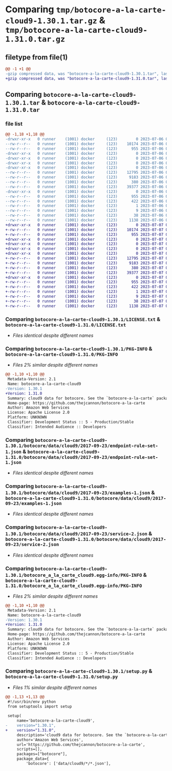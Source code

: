 # Comparing `tmp/botocore-a-la-carte-cloud9-1.30.1.tar.gz` & `tmp/botocore-a-la-carte-cloud9-1.31.0.tar.gz`

## filetype from file(1)

```diff
@@ -1 +1 @@
-gzip compressed data, was "botocore-a-la-carte-cloud9-1.30.1.tar", last modified: Thu Jul  6 01:44:45 2023, max compression
+gzip compressed data, was "botocore-a-la-carte-cloud9-1.31.0.tar", last modified: Fri Jul  7 01:43:35 2023, max compression
```

## Comparing `botocore-a-la-carte-cloud9-1.30.1.tar` & `botocore-a-la-carte-cloud9-1.31.0.tar`

### file list

```diff
@@ -1,18 +1,18 @@
-drwxr-xr-x   0 runner    (1001) docker     (123)        0 2023-07-06 01:44:45.854465 botocore-a-la-carte-cloud9-1.30.1/
--rw-r--r--   0 runner    (1001) docker     (123)    10174 2023-07-06 01:44:45.000000 botocore-a-la-carte-cloud9-1.30.1/LICENSE.txt
--rw-r--r--   0 runner    (1001) docker     (123)      955 2023-07-06 01:44:45.854465 botocore-a-la-carte-cloud9-1.30.1/PKG-INFO
-drwxr-xr-x   0 runner    (1001) docker     (123)        0 2023-07-06 01:44:45.854465 botocore-a-la-carte-cloud9-1.30.1/botocore/
-drwxr-xr-x   0 runner    (1001) docker     (123)        0 2023-07-06 01:44:45.854465 botocore-a-la-carte-cloud9-1.30.1/botocore/data/
-drwxr-xr-x   0 runner    (1001) docker     (123)        0 2023-07-06 01:44:45.854465 botocore-a-la-carte-cloud9-1.30.1/botocore/data/cloud9/
-drwxr-xr-x   0 runner    (1001) docker     (123)        0 2023-07-06 01:44:45.854465 botocore-a-la-carte-cloud9-1.30.1/botocore/data/cloud9/2017-09-23/
--rw-r--r--   0 runner    (1001) docker     (123)    12795 2023-07-06 01:44:40.000000 botocore-a-la-carte-cloud9-1.30.1/botocore/data/cloud9/2017-09-23/endpoint-rule-set-1.json
--rw-r--r--   0 runner    (1001) docker     (123)     9183 2023-07-06 01:44:40.000000 botocore-a-la-carte-cloud9-1.30.1/botocore/data/cloud9/2017-09-23/examples-1.json
--rw-r--r--   0 runner    (1001) docker     (123)      380 2023-07-06 01:44:40.000000 botocore-a-la-carte-cloud9-1.30.1/botocore/data/cloud9/2017-09-23/paginators-1.json
--rw-r--r--   0 runner    (1001) docker     (123)    39377 2023-07-06 01:44:40.000000 botocore-a-la-carte-cloud9-1.30.1/botocore/data/cloud9/2017-09-23/service-2.json
-drwxr-xr-x   0 runner    (1001) docker     (123)        0 2023-07-06 01:44:45.854465 botocore-a-la-carte-cloud9-1.30.1/botocore_a_la_carte_cloud9.egg-info/
--rw-r--r--   0 runner    (1001) docker     (123)      955 2023-07-06 01:44:45.000000 botocore-a-la-carte-cloud9-1.30.1/botocore_a_la_carte_cloud9.egg-info/PKG-INFO
--rw-r--r--   0 runner    (1001) docker     (123)      422 2023-07-06 01:44:45.000000 botocore-a-la-carte-cloud9-1.30.1/botocore_a_la_carte_cloud9.egg-info/SOURCES.txt
--rw-r--r--   0 runner    (1001) docker     (123)        1 2023-07-06 01:44:45.000000 botocore-a-la-carte-cloud9-1.30.1/botocore_a_la_carte_cloud9.egg-info/dependency_links.txt
--rw-r--r--   0 runner    (1001) docker     (123)        9 2023-07-06 01:44:45.000000 botocore-a-la-carte-cloud9-1.30.1/botocore_a_la_carte_cloud9.egg-info/top_level.txt
--rw-r--r--   0 runner    (1001) docker     (123)       38 2023-07-06 01:44:45.854465 botocore-a-la-carte-cloud9-1.30.1/setup.cfg
--rw-r--r--   0 runner    (1001) docker     (123)     1138 2023-07-06 01:44:45.000000 botocore-a-la-carte-cloud9-1.30.1/setup.py
+drwxr-xr-x   0 runner    (1001) docker     (123)        0 2023-07-07 01:43:35.183006 botocore-a-la-carte-cloud9-1.31.0/
+-rw-r--r--   0 runner    (1001) docker     (123)    10174 2023-07-07 01:43:34.000000 botocore-a-la-carte-cloud9-1.31.0/LICENSE.txt
+-rw-r--r--   0 runner    (1001) docker     (123)      955 2023-07-07 01:43:35.183006 botocore-a-la-carte-cloud9-1.31.0/PKG-INFO
+drwxr-xr-x   0 runner    (1001) docker     (123)        0 2023-07-07 01:43:35.183006 botocore-a-la-carte-cloud9-1.31.0/botocore/
+drwxr-xr-x   0 runner    (1001) docker     (123)        0 2023-07-07 01:43:35.183006 botocore-a-la-carte-cloud9-1.31.0/botocore/data/
+drwxr-xr-x   0 runner    (1001) docker     (123)        0 2023-07-07 01:43:35.183006 botocore-a-la-carte-cloud9-1.31.0/botocore/data/cloud9/
+drwxr-xr-x   0 runner    (1001) docker     (123)        0 2023-07-07 01:43:35.183006 botocore-a-la-carte-cloud9-1.31.0/botocore/data/cloud9/2017-09-23/
+-rw-r--r--   0 runner    (1001) docker     (123)    12795 2023-07-07 01:43:28.000000 botocore-a-la-carte-cloud9-1.31.0/botocore/data/cloud9/2017-09-23/endpoint-rule-set-1.json
+-rw-r--r--   0 runner    (1001) docker     (123)     9183 2023-07-07 01:43:28.000000 botocore-a-la-carte-cloud9-1.31.0/botocore/data/cloud9/2017-09-23/examples-1.json
+-rw-r--r--   0 runner    (1001) docker     (123)      380 2023-07-07 01:43:28.000000 botocore-a-la-carte-cloud9-1.31.0/botocore/data/cloud9/2017-09-23/paginators-1.json
+-rw-r--r--   0 runner    (1001) docker     (123)    39377 2023-07-07 01:43:28.000000 botocore-a-la-carte-cloud9-1.31.0/botocore/data/cloud9/2017-09-23/service-2.json
+drwxr-xr-x   0 runner    (1001) docker     (123)        0 2023-07-07 01:43:35.183006 botocore-a-la-carte-cloud9-1.31.0/botocore_a_la_carte_cloud9.egg-info/
+-rw-r--r--   0 runner    (1001) docker     (123)      955 2023-07-07 01:43:35.000000 botocore-a-la-carte-cloud9-1.31.0/botocore_a_la_carte_cloud9.egg-info/PKG-INFO
+-rw-r--r--   0 runner    (1001) docker     (123)      422 2023-07-07 01:43:35.000000 botocore-a-la-carte-cloud9-1.31.0/botocore_a_la_carte_cloud9.egg-info/SOURCES.txt
+-rw-r--r--   0 runner    (1001) docker     (123)        1 2023-07-07 01:43:35.000000 botocore-a-la-carte-cloud9-1.31.0/botocore_a_la_carte_cloud9.egg-info/dependency_links.txt
+-rw-r--r--   0 runner    (1001) docker     (123)        9 2023-07-07 01:43:35.000000 botocore-a-la-carte-cloud9-1.31.0/botocore_a_la_carte_cloud9.egg-info/top_level.txt
+-rw-r--r--   0 runner    (1001) docker     (123)       38 2023-07-07 01:43:35.183006 botocore-a-la-carte-cloud9-1.31.0/setup.cfg
+-rw-r--r--   0 runner    (1001) docker     (123)     1138 2023-07-07 01:43:34.000000 botocore-a-la-carte-cloud9-1.31.0/setup.py
```

### Comparing `botocore-a-la-carte-cloud9-1.30.1/LICENSE.txt` & `botocore-a-la-carte-cloud9-1.31.0/LICENSE.txt`

 * *Files identical despite different names*

### Comparing `botocore-a-la-carte-cloud9-1.30.1/PKG-INFO` & `botocore-a-la-carte-cloud9-1.31.0/PKG-INFO`

 * *Files 2% similar despite different names*

```diff
@@ -1,10 +1,10 @@
 Metadata-Version: 2.1
 Name: botocore-a-la-carte-cloud9
-Version: 1.30.1
+Version: 1.31.0
 Summary: cloud9 data for botocore. See the `botocore-a-la-carte` package for more info.
 Home-page: https://github.com/thejcannon/botocore-a-la-carte
 Author: Amazon Web Services
 License: Apache License 2.0
 Platform: UNKNOWN
 Classifier: Development Status :: 5 - Production/Stable
 Classifier: Intended Audience :: Developers
```

### Comparing `botocore-a-la-carte-cloud9-1.30.1/botocore/data/cloud9/2017-09-23/endpoint-rule-set-1.json` & `botocore-a-la-carte-cloud9-1.31.0/botocore/data/cloud9/2017-09-23/endpoint-rule-set-1.json`

 * *Files identical despite different names*

### Comparing `botocore-a-la-carte-cloud9-1.30.1/botocore/data/cloud9/2017-09-23/examples-1.json` & `botocore-a-la-carte-cloud9-1.31.0/botocore/data/cloud9/2017-09-23/examples-1.json`

 * *Files identical despite different names*

### Comparing `botocore-a-la-carte-cloud9-1.30.1/botocore/data/cloud9/2017-09-23/service-2.json` & `botocore-a-la-carte-cloud9-1.31.0/botocore/data/cloud9/2017-09-23/service-2.json`

 * *Files identical despite different names*

### Comparing `botocore-a-la-carte-cloud9-1.30.1/botocore_a_la_carte_cloud9.egg-info/PKG-INFO` & `botocore-a-la-carte-cloud9-1.31.0/botocore_a_la_carte_cloud9.egg-info/PKG-INFO`

 * *Files 2% similar despite different names*

```diff
@@ -1,10 +1,10 @@
 Metadata-Version: 2.1
 Name: botocore-a-la-carte-cloud9
-Version: 1.30.1
+Version: 1.31.0
 Summary: cloud9 data for botocore. See the `botocore-a-la-carte` package for more info.
 Home-page: https://github.com/thejcannon/botocore-a-la-carte
 Author: Amazon Web Services
 License: Apache License 2.0
 Platform: UNKNOWN
 Classifier: Development Status :: 5 - Production/Stable
 Classifier: Intended Audience :: Developers
```

### Comparing `botocore-a-la-carte-cloud9-1.30.1/setup.py` & `botocore-a-la-carte-cloud9-1.31.0/setup.py`

 * *Files 1% similar despite different names*

```diff
@@ -1,13 +1,13 @@
 #!/usr/bin/env python
 from setuptools import setup
 
 setup(
     name='botocore-a-la-carte-cloud9',
-    version="1.30.1",
+    version="1.31.0",
     description='cloud9 data for botocore. See the `botocore-a-la-carte` package for more info.',
     author='Amazon Web Services',
     url='https://github.com/thejcannon/botocore-a-la-carte',
     scripts=[],
     packages=["botocore"],
     package_data={
         'botocore': ['data/cloud9/*/*.json'],
```

